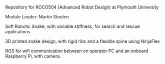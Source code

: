 Repository for ROCO504 (Advanced Robot Design) at Plymouth University

Module Leader: Martin Stoelen

Soft Robotic Snake, with variable stiffness, for search and rescue applications

3D printed snake design, with rigid ribs and a flexible spine using NinjaFlex

ROS for wifi communication between on operator PC and an onboard Raspberry Pi, with camera.
